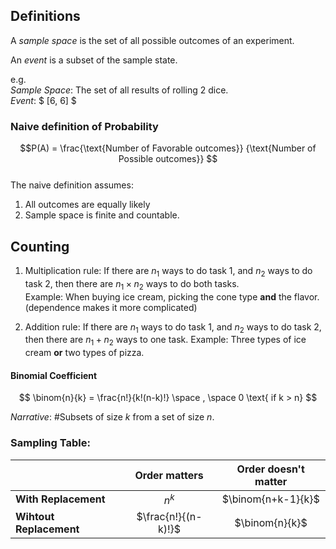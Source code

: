 ## Definitions

A *sample space* is the set of all possible outcomes of an experiment.

An *event* is a subset of the sample state.

e.g.   
_Sample Space_: The set of all results of  rolling 2 dice.  
_Event_: $ [6, 6] $


### Naive definition of Probability 
$$P(A) = \frac{\text{Number of Favorable  outcomes}} {\text{Number of Possible outcomes}} $$  
The naive definition assumes:  
1. All outcomes are equally likely
2. Sample space is finite and countable.

## Counting
1. Multiplication rule: 
    If there are $n_1$ ways to do task 1, and $n_2$ ways to do task 2, then there are $n_1 \times n_2$ ways to do both tasks.  
    Example: When buying ice cream, picking the cone type **and** the flavor. (dependence makes it more complicated)

2. Addition rule: 
    If there are $n_1$ ways to do task 1, and $n_2$ ways to do task 2, then there are $n_1 + n_2$ ways to one task.
    Example: Three types of ice cream **or** two types of pizza.


#### Binomial Coefficient
$$
\binom{n}{k} = \frac{n!}{k!(n-k)!} \space , \space 0 \text{   if k > n}
$$

_Narrative_: #Subsets of size $k$ from a set of size $n$.


### Sampling Table:

|                          | Order matters        | Order doesn't matter |
| -------------            | :-------------:      | :-------------:      |
| **With Replacement**     | $n^k$                | $\binom{n+k-1}{k}$   |
| **Wihtout Replacement**  | $\frac{n!}{(n-k)!}$  | $\binom{n}{k}$       |


